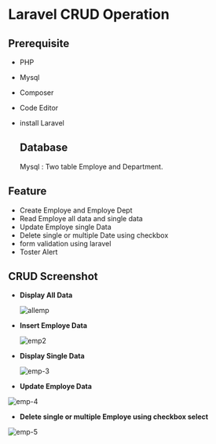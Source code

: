 
# Laravel CRUD Operation

## Prerequisite
- PHP
- Mysql
- Composer
- Code Editor
- install Laravel

  ## Database
   Mysql : Two table Employe and Department.

## Feature
- Create Employe and Employe Dept
- Read Employe all data and single data
- Update Employe single Data
- Delete single or multiple Date using checkbox
- form validation using laravel
- Toster Alert

## CRUD Screenshot

- **Display All Data**

  ![allemp](https://github.com/parimalroy/CRUD_Laravel/assets/20767815/3184a2ec-9379-4a34-8a78-487c0069e479)


- **Insert Employe Data**

  ![emp2](https://github.com/parimalroy/CRUD_Laravel/assets/20767815/6f087926-660a-4c82-aa82-34ff4a2af915)


- **Display Single Data**

  ![emp-3](https://github.com/parimalroy/CRUD_Laravel/assets/20767815/75feb8fc-3b9a-4684-bdc3-f22a1fd52bba)


- **Update Employe Data**

![emp-4](https://github.com/parimalroy/CRUD_Laravel/assets/20767815/e52652cd-cb2f-4417-942e-f553cac6c7dc)

 
-  **Delete single or multiple Employe using checkbox select**

![emp-5](https://github.com/parimalroy/CRUD_Laravel/assets/20767815/76ba9d22-52f2-41c4-ba9c-b9a78ad9c7a8)
